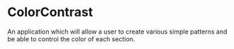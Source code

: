 # ColorContrast
An application which will allow a user to create various simple patterns and be able to control the color of each section.
